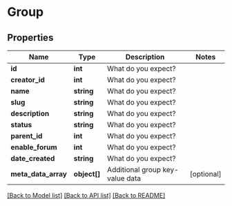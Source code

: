 # Group

## Properties
Name | Type | Description | Notes
------------ | ------------- | ------------- | -------------
**id** | **int** | What do you expect? | 
**creator_id** | **int** | What do you expect? | 
**name** | **string** | What do you expect? | 
**slug** | **string** | What do you expect? | 
**description** | **string** | What do you expect? | 
**status** | **string** | What do you expect? | 
**parent_id** | **int** | What do you expect? | 
**enable_forum** | **int** | What do you expect? | 
**date_created** | **string** | What do you expect? | 
**meta_data_array** | **object[]** | Additional group key-value data | [optional] 

[[Back to Model list]](../README.md#documentation-for-models) [[Back to API list]](../README.md#documentation-for-api-endpoints) [[Back to README]](../README.md)


